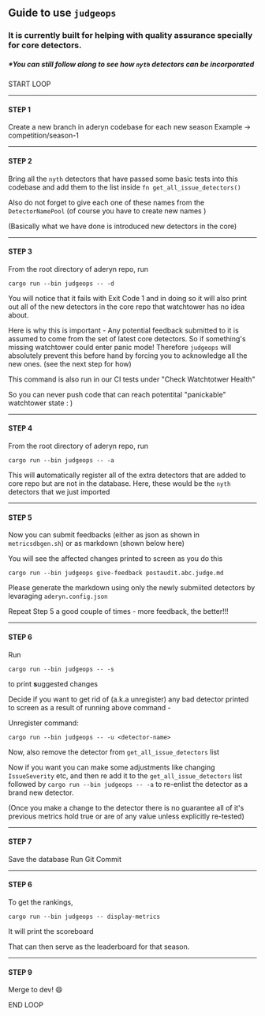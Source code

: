 ## Guide to use `judgeops`

### It is currently built for helping with quality assurance specially for  core detectors. 

##### *You can still follow along to see how `nyth` detectors can be incorporated 

START LOOP


--------

#### STEP 1

Create a new branch in aderyn codebase for each new season
	Example -> competition/season-1

--------

#### STEP 2

Bring all the `nyth` detectors that have passed some basic tests  into this codebase and add them to the list inside `fn get_all_issue_detectors()` 

Also do not forget to give each one of these names from the `DetectorNamePool`  (of course you have to create new names )

(Basically what we have done is introduced new detectors in the core)

--------

#### STEP 3

From the root directory of aderyn repo, run

`cargo run --bin judgeops -- -d`

You will notice that it fails with Exit Code 1 and in doing so it will also print out all of the new detectors in the core repo that watchtower has no idea about.

Here is why this is important - Any potential feedback submitted to it is assumed to come from the set of latest core detectors. So if something's missing watchtower could enter panic mode! Therefore `judgeops` will absolutely prevent this before hand by forcing you to acknowledge all the new ones. (see the next step for how)

This command is also run in our CI tests under "Check Watchtotwer Health" 

So you can never push code that can reach potentital "panickable" watchtower state : )

--------

#### STEP 4

From the root directory of aderyn repo, run

`cargo run --bin judgeops -- -a`

This will **a**utomatically register all of the extra detectors that are added to core repo but are not in the database. Here, these would be the 	`nyth` detectors that we just imported

--------

#### STEP 5

Now you can submit feedbacks  (either as json as shown in `metricsdbgen.sh`) or as markdown (shown below here)

You will see the affected changes printed to screen as you do this

`cargo run --bin judgeops give-feedback postaudit.abc.judge.md`

Please generate the markdown using only the newly submiited detectors by levaraging `aderyn.config.json`

Repeat Step 5 a good couple of times -  more feedback, the better!!!

--------


#### STEP 6

Run

`cargo run --bin judgeops -- -s` 

to print **s**uggested changes

Decide if you want to get rid of (a.k.a unregister)  any bad detector printed to screen as a result of running above command -

Unregister command:
 
`cargo run --bin judgeops -- -u <detector-name>`

Now, also remove the detector from `get_all_issue_detectors` list 

Now if you want you can make some adjustments like changing `IssueSeverity` etc, and then re add it to the `get_all_issue_detectors` list followed by `cargo run --bin judgeops -- -a` to re-enlist the detector as a brand new detector.

(Once you make a change to the detector there is no guarantee all of it's previous metrics hold true or are of any value unless explicitly re-tested) 

--------

#### STEP 7

Save the database
Run Git Commit

--------

#### STEP 6

To get the rankings,

`cargo run --bin judgeops -- display-metrics`

It will print the scoreboard

That can then serve as the leaderboard for that season. 

------

#### STEP 9
Merge to dev! 😄 

END LOOP 